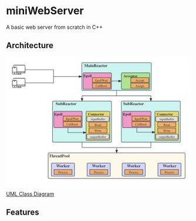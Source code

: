 # miniWebServer
A basic web server from scratch in C++

## Architecture
<img src="docs/Architecture Diagram.jpg"/>

[UML Class Diagram](docs/UML.png)

## Features
